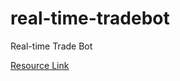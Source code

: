 # real-time-tradebot
Real-time Trade Bot

[Resource Link](https://github.com/brandomr/realtimecrypto)
